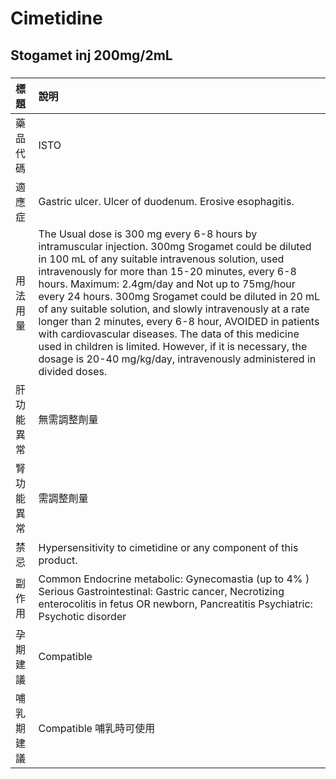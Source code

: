 # Cimetidine

## Stogamet inj 200mg/2mL

##### 

| 標題       | 說明                                                                                                                                                                                                                                                                                                                                                                                                                                                                                                                                                                                                                                            |
|:-----------|:------------------------------------------------------------------------------------------------------------------------------------------------------------------------------------------------------------------------------------------------------------------------------------------------------------------------------------------------------------------------------------------------------------------------------------------------------------------------------------------------------------------------------------------------------------------------------------------------------------------------------------------------|
| 藥品代碼   | ISTO                                                                                                                                                                                                                                                                                                                                                                                                                                                                                                                                                                                                                                            |
| 適應症     | Gastric ulcer. Ulcer of duodenum. Erosive esophagitis.                                                                                                                                                                                                                                                                                                                                                                                                                                                                                                                                                                                          |
| 用法用量   | The Usual dose is 300 mg every 6-8 hours by intramuscular injection. 300mg Srogamet could be diluted in 100 mL of any suitable intravenous solution, used intravenously for more than 15-20 minutes, every 6-8 hours. Maximum: 2.4gm/day and Not up to 75mg/hour every 24 hours. 300mg Srogamet could be diluted in 20 mL of any suitable solution, and slowly intravenously at a rate longer than 2 minutes, every 6-8 hour, AVOIDED in patients with cardiovascular diseases. The data of this medicine used in children is limited. However, if it is necessary, the dosage is 20-40 mg/kg/day, intravenously administered in divided doses. |
| 肝功能異常 | 無需調整劑量                                                                                                                                                                                                                                                                                                                                                                                                                                                                                                                                                                                                                                    |
| 腎功能異常 | 需調整劑量                                                                                                                                                                                                                                                                                                                                                                                                                                                                                                                                                                                                                                      |
| 禁忌       | Hypersensitivity to cimetidine or any component of this product.                                                                                                                                                                                                                                                                                                                                                                                                                                                                                                                                                                                |
| 副作用     | Common Endocrine metabolic: Gynecomastia (up to 4% ) Serious Gastrointestinal: Gastric cancer, Necrotizing enterocolitis in fetus OR newborn, Pancreatitis Psychiatric: Psychotic disorder                                                                                                                                                                                                                                                                                                                                                                                                                                                      |
| 孕期建議   | Compatible                                                                                                                                                                                                                                                                                                                                                                                                                                                                                                                                                                                                                                      |
| 哺乳期建議 | Compatible 哺乳時可使用                                                                                                                                                                                                                                                                                                                                                                                                                                                                                                                                                                                                                         |

